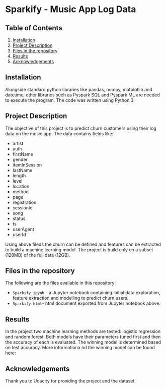 # Sparkify - Music App Log Data


## Table of Contents

1. [Installation](#installation)
2. [Project Description](#description)
3. [Files in the repository](#files)
4. [Results](#results)
5. [Acknowledgements](#licensing)

## Installation <a name="installation"></a>

Alongside standard python libraries like pandas, numpy, matplotlib and datetime, other libraries such as Pyspark SQL and Pyspark ML are needed to execute the program. The code was written using Python 3. 


## Project Description <a name="description"></a>

The objective of this project is to predict churn customers using their log data on the music app. The data contains fields like:

* artist 
* auth
* firstName
* gender 
* itemInSession
* lastName
* length
* level 
* location
* method
* page
* registration:
* sessionId
* song
* status
* ts
* userAgent
* userId

Using above fileds the churn can be defined and features can be extracted to build a machine learning model. 
The project is build only on a subset (128MB) of the full data (12GB). 


## Files in the repository <a name="files"></a>

The following are the files available in this repository:

* `Sparkify.ipynb` - a Jupyter notebook containing initial data exploration, feature extraction and modelling to predict churn users. 
* `Sparkify.html`- html document exported from Jupyter notebook above.


## Results <a name="results"></a>

In the project two machine learning methods are tested: logistic regression and random forest. Both models have their parameters tuned first and then the accuracy of each is evaluated. The winning model is determined based on test accuracy. More informationa nd the winning model can be found here:



## Acknowledgements <a name="licensing"></a>

Thank you to Udacity for providing the project and the dataset.
